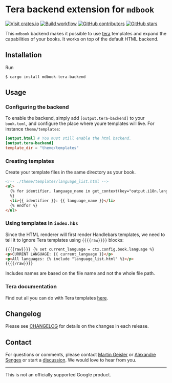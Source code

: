 # Tera backend extension for `mdbook`

[![Visit crates.io](https://img.shields.io/crates/v/mdbook-i18n-helpers?style=flat-square)](https://crates.io/crates/mdbook-tera-backend)
[![Build workflow](https://img.shields.io/github/actions/workflow/status/google/mdbook-i18n-helpers/test.yml?style=flat-square)](https://github.com/google/mdbook-i18n-helpers/actions/workflows/test.yml?query=branch%3Amain)
[![GitHub contributors](https://img.shields.io/github/contributors/google/mdbook-i18n-helpers?style=flat-square)](https://github.com/google/mdbook-i18n-helpers/graphs/contributors)
[![GitHub stars](https://img.shields.io/github/stars/google/mdbook-i18n-helpers?style=flat-square)](https://github.com/google/mdbook-i18n-helpers/stargazers)

This `mdbook` backend makes it possible to use [tera](https://github.com/Keats/tera)
templates and expand the capabilities of your books. It works on top of the default HTML
backend.

## Installation

Run

```shell
$ cargo install mdbook-tera-backend
```

## Usage

### Configuring the backend

To enable the backend, simply add `[output.tera-backend]` to your `book.toml`,
and configure the place where youre templates will live.
For instance `theme/templates`:

```toml
[output.html] # You must still enable the html backend.
[output.tera-backend]
template_dir = "theme/templates"
```

### Creating templates

Create your template files in the same directory as your book.

```html
<!-- ./theme/templates/language_list.html -->
<ul>
  {% for identifier, language_name in get_context(key="output.i18n.languages")
  %}
  <li>{{ identifier }}: {{ language_name }}</li>
  {% endfor %}
</ul>
```

### Using templates in `index.hbs`

Since the HTML renderer will first render Handlebars templates, we need to tell it to
ignore Tera templates using `{{{{raw}}}}` blocks:

```html
{{{{raw}}}} {% set current_language = ctx.config.book.language %}
<p>CURRENT LANGUAGE: {{ current_language }}</p>
<p>All languages: {% include "language_list.html" %}</p>
{{{{/raw}}}}
```

Includes names are based on the file name and not the whole file path.

### Tera documentation

Find out all you can do with Tera templates [here](https://keats.github.io/tera/docs/).

## Changelog

Please see [CHANGELOG](../CHANGELOG.md) for details on the changes in each
release.

## Contact

For questions or comments, please contact
[Martin Geisler](mailto:mgeisler@google.com) or
[Alexandre Senges](mailto:asenges@google.come) or start a
[discussion](https://github.com/google/mdbook-i18n-helpers/discussions). We
would love to hear from you.

---

This is not an officially supported Google product.
